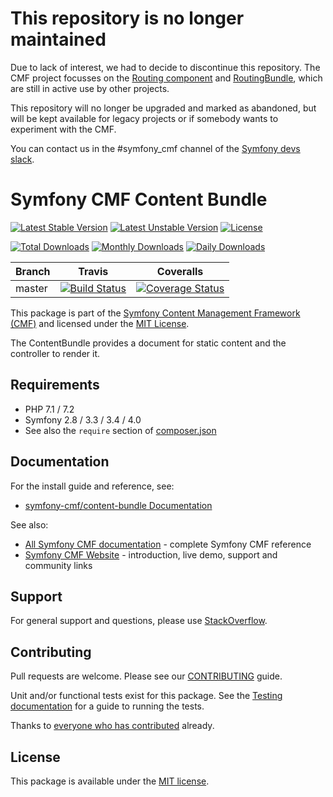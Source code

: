 # This repository is no longer maintained

Due to lack of interest, we had to decide to discontinue this repository. 
The CMF project focusses on the [Routing component](https://github.com/symfony-cmf/routing) and [RoutingBundle](https://github.com/symfony-cmf/routing-bundle), which are still in active use by other projects.

This repository will no longer be upgraded and marked as abandoned, but will be kept available for legacy projects or if somebody wants to experiment with the CMF.

You can contact us in the #symfony_cmf channel of the [Symfony devs slack](https://symfony.com/slack).

# Symfony CMF Content Bundle

[![Latest Stable Version](https://poser.pugx.org/symfony-cmf/content-bundle/v/stable)](https://packagist.org/packages/symfony-cmf/content-bundle)
[![Latest Unstable Version](https://poser.pugx.org/symfony-cmf/content-bundle/v/unstable)](https://packagist.org/packages/symfony-cmf/content-bundle)
[![License](https://poser.pugx.org/symfony-cmf/content-bundle/license)](https://packagist.org/packages/symfony-cmf/content-bundle)

[![Total Downloads](https://poser.pugx.org/symfony-cmf/content-bundle/downloads)](https://packagist.org/packages/symfony-cmf/content-bundle)
[![Monthly Downloads](https://poser.pugx.org/symfony-cmf/content-bundle/d/monthly)](https://packagist.org/packages/symfony-cmf/content-bundle)
[![Daily Downloads](https://poser.pugx.org/symfony-cmf/content-bundle/d/daily)](https://packagist.org/packages/symfony-cmf/content-bundle)

Branch | Travis | Coveralls |
------ | ------ | --------- |
master | [![Build Status][travis_unstable_badge]][travis_link] | [![Coverage Status][coveralls_unstable_badge]][coveralls_unstable_link] |

This package is part of the [Symfony Content Management Framework (CMF)](http://cmf.symfony.com/) and licensed
under the [MIT License](LICENSE).

The ContentBundle provides a document for static content and the controller to render it.


## Requirements

* PHP 7.1 / 7.2
* Symfony 2.8 / 3.3 / 3.4 / 4.0
* See also the `require` section of [composer.json](composer.json)

## Documentation

For the install guide and reference, see:

* [symfony-cmf/content-bundle Documentation](http://symfony.com/doc/master/cmf/bundles/routing/index.html)

See also:

* [All Symfony CMF documentation](http://symfony.com/doc/master/cmf/index.html) - complete Symfony CMF reference
* [Symfony CMF Website](http://cmf.symfony.com/) - introduction, live demo, support and community links

## Support

For general support and questions, please use [StackOverflow](http://stackoverflow.com/questions/tagged/symfony-cmf).

## Contributing

Pull requests are welcome. Please see our
[CONTRIBUTING](https://github.com/symfony-cmf/blob/master/CONTRIBUTING.md)
guide.

Unit and/or functional tests exist for this package. See the
[Testing documentation](http://symfony.com/doc/master/cmf/components/testing.html)
for a guide to running the tests.

Thanks to
[everyone who has contributed](contributors) already.

## License

This package is available under the [MIT license](src/Resources/meta/LICENSE).

[travis_legacy_badge]: https://travis-ci.org/symfony-cmf/content-bundle.svg?branch=master
[travis_stable_badge]: https://travis-ci.org/symfony-cmf/content-bundle.svg?branch=master
[travis_unstable_badge]: https://travis-ci.org/symfony-cmf/content-bundle.svg?branch=master
[travis_link]: https://travis-ci.org/symfony-cmf/content-bundle

[coveralls_legacy_badge]: https://coveralls.io/repos/github/symfony-cmf/content-bundle/badge.svg?branch=master
[coveralls_legacy_link]: https://coveralls.io/github/symfony-cmf/content-bundle?branch=master
[coveralls_stable_badge]: https://coveralls.io/repos/github/symfony-cmf/content-bundle/badge.svg?branch=master
[coveralls_stable_link]: https://coveralls.io/github/symfony-cmf/content-bundle?branch=master
[coveralls_unstable_badge]: https://coveralls.io/repos/github/symfony-cmf/content-bundle/badge.svg?branch=master
[coveralls_unstable_link]: https://coveralls.io/github/symfony-cmf/content-bundle?branch=master
